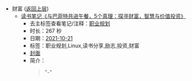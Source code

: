 - 财富 ([返回上层](../))
    - [读书笔记《与巴菲特共进午餐，5个真理：探寻财富，智慧与价值投资》](https://www.bilibili.com/video/BV1s34y1m7CJ)
        - 去主标签查看笔记/注释：[职业规划](../tags/职业规划.md)
        - 时长：267 秒
        - 日期：[2021-10-21](../month/202110.md)
        - 标签：职业规划,Linux,读书分享,励志,投资,财富
        - [封面](http://i0.hdslb.com/bfs/archive/82ff18c828b93bf273a4fc8a48f1bba751b44b0b.jpg)
        - 简介：
            > "-"

